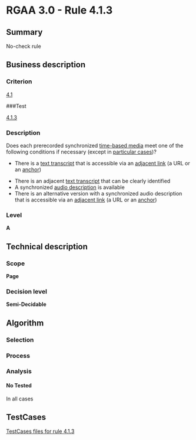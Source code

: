 # RGAA 3.0 -  Rule 4.1.3

## Summary

No-check rule

## Business description

### Criterion

[4.1](http://asqatasun.github.io/RGAA--3.0--EN/RGAA3.0_Criteria_English_version_v1.html#crit-4-1)

###Test

[4.1.3](http://asqatasun.github.io/RGAA--3.0--EN/RGAA3.0_Criteria_English_version_v1.html#test-4-1-3)

### Description
Does each prerecorded
    synchronized <a href="http://asqatasun.github.io/RGAA--3.0--EN/RGAA3.0_Glossary_English_version_v1.html#mMediaTemp">time-based
  media</a> meet one of the following conditions if necessary
    (except
    in <a title="Particular cases for criterion 4.1" href="http://asqatasun.github.io/RGAA--3.0--EN/RGAA3.0_Particular_cases_English_version_v1.html#cpCrit4-">particular cases</a>)?
    <ul><li>There is a <a href="http://asqatasun.github.io/RGAA--3.0--EN/RGAA3.0_Glossary_English_version_v1.html#mTranscriptTextuel">text
    transcript</a> that is accessible via an <a href="http://asqatasun.github.io/RGAA--3.0--EN/RGAA3.0_Glossary_English_version_v1.html#mLienAdj">adjacent
    link</a> (a URL or an  <a href="http://asqatasun.github.io/RGAA--3.0--EN/RGAA3.0_Glossary_English_version_v1.html#mAncreNom">anchor</a>)</li>
  <li>There is an adjacent <a href="http://asqatasun.github.io/RGAA--3.0--EN/RGAA3.0_Glossary_English_version_v1.html#mTranscriptTextuel">text
    transcript</a> that can be clearly identified</li>
  <li> A synchronized <a href="http://asqatasun.github.io/RGAA--3.0--EN/RGAA3.0_Glossary_English_version_v1.html#mAudioDesc">audio
    description</a> is available</li>
  <li> There is an alternative version with a
   synchronized audio description that is accessible
   via an <a href="http://asqatasun.github.io/RGAA--3.0--EN/RGAA3.0_Glossary_English_version_v1.html#mLienAdj">adjacent
    link</a> (a URL or an  <a href="http://asqatasun.github.io/RGAA--3.0--EN/RGAA3.0_Glossary_English_version_v1.html#mAncreNom">anchor</a>)</li>
    </ul> 


### Level

**A**

## Technical description

### Scope

**Page**

### Decision level

**Semi-Decidable**

## Algorithm

### Selection

### Process

### Analysis

#### No Tested 

In all cases



##  TestCases 

[TestCases files for rule 4.1.3](https://github.com/Asqatasun/Asqatasun/tree/master/rules/rules-rgaa3.0/src/test/resources/testcases/rgaa30/Rgaa30Rule040103/) 


